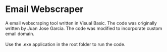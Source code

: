 # Email Webscraper
A email webscraping tool written in Visual Basic. The code was originally written by Juan Jose Garcia. The code was modified to incorporate custom email domain. <br><br>Use the .exe application in the root folder to run the code. 
